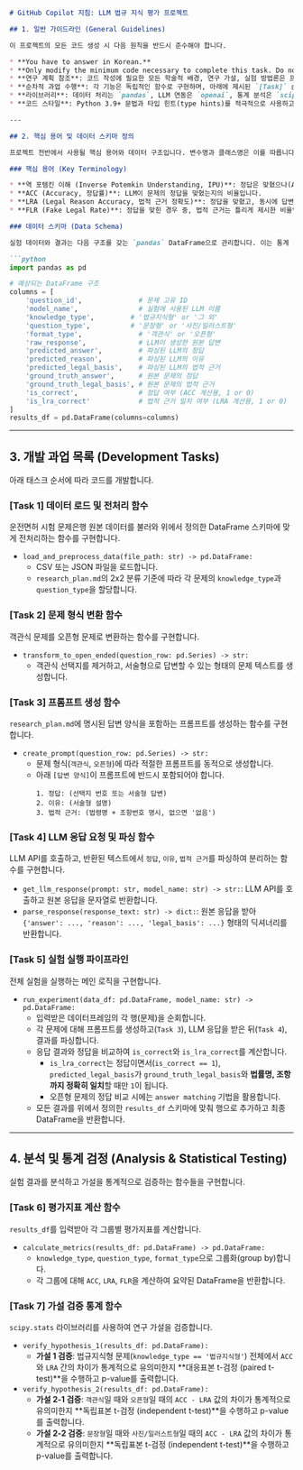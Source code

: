 ````markdown
# GitHub Copilot 지침: LLM 법규 지식 평가 프로젝트

## 1. 일반 가이드라인 (General Guidelines)

이 프로젝트의 모든 코드 생성 시 다음 원칙을 반드시 준수해야 합니다.

* **You have to answer in Korean.**
* **Only modify the minimum code necessary to complete this task. Do not change any other logic, structure, or unrelated code. Only focus on the given task.**
* **연구 계획 참조**: 코드 작성에 필요한 모든 학술적 배경, 연구 가설, 실험 방법론은 프로젝트 루트의 `research_plan.md` 파일을 최우선으로 참고합니다.
* **순차적 과업 수행**: 각 기능은 독립적인 함수로 구현하며, 아래에 제시된 `[Task]` 순서에 따라 하나씩 개발을 진행합니다. 하나의 함수는 하나의 책임만 갖도록(Single Responsibility Principle) 설계합니다.
* **라이브러리**: 데이터 처리는 `pandas`, LLM 연동은 `openai`, 통계 분석은 `scipy`, 시각화는 `matplotlib`과 `seaborn` 사용을 원칙으로 합니다.
* **코드 스타일**: Python 3.9+ 문법과 타입 힌트(type hints)를 적극적으로 사용하고, 모든 함수에는 기능, 파라미터, 반환 값을 설명하는 Docstring을 작성합니다.

---

## 2. 핵심 용어 및 데이터 스키마 정의

프로젝트 전반에서 사용될 핵심 용어와 데이터 구조입니다. 변수명과 클래스명은 이를 따릅니다.

### 핵심 용어 (Key Terminology)

* **역 포템킨 이해 (Inverse Potemkin Understanding, IPU)**: 정답은 맞혔으나(ACC=1), 그 근거가 되는 법규는 모르는(LRA=0) 상태를 의미합니다.
* **ACC (Accuracy, 정답률)**: LLM이 문제의 정답을 맞혔는지의 비율입니다.
* **LRA (Legal Reason Accuracy, 법적 근거 정확도)**: 정답을 맞혔고, 동시에 답변에 포함된 법적 근거가 실제 법률 및 조항과 정확히 일치하는지의 비율입니다.
* **FLR (Fake Legal Rate)**: 정답을 맞힌 경우 중, 법적 근거는 틀리게 제시한 비율입니다. `(ACC - LRA) / ACC`로 계산합니다.

### 데이터 스키마 (Data Schema)

실험 데이터와 결과는 다음 구조를 갖는 `pandas` DataFrame으로 관리합니다. 이는 통계 분석에 최적화된 Tidy Data 형식입니다.

```python
import pandas as pd

# 예상되는 DataFrame 구조
columns = [
    'question_id',              # 문제 고유 ID
    'model_name',               # 실험에 사용된 LLM 이름
    'knowledge_type',         # '법규지식형' or '그 외'
    'question_type',          # '문장형' or '사진/일러스트형'
    'format_type',              # '객관식' or '오픈형'
    'raw_response',             # LLM이 생성한 원본 답변
    'predicted_answer',         # 파싱된 LLM의 정답
    'predicted_reason',         # 파싱된 LLM의 이유
    'predicted_legal_basis',    # 파싱된 LLM의 법적 근거
    'ground_truth_answer',      # 원본 문제의 정답
    'ground_truth_legal_basis', # 원본 문제의 법적 근거
    'is_correct',               # 정답 여부 (ACC 계산용, 1 or 0)
    'is_lra_correct'            # 법적 근거 일치 여부 (LRA 계산용, 1 or 0)
]
results_df = pd.DataFrame(columns=columns)
````

-----

## 3\. 개발 과업 목록 (Development Tasks)

아래 태스크 순서에 따라 코드를 개발합니다.

### [Task 1] 데이터 로드 및 전처리 함수

운전면허 시험 문제은행 원본 데이터를 불러와 위에서 정의한 DataFrame 스키마에 맞게 전처리하는 함수를 구현합니다.

  * `load_and_preprocess_data(file_path: str) -> pd.DataFrame:`
      * CSV 또는 JSON 파일을 로드합니다.
      * `research_plan.md`의 2x2 분류 기준에 따라 각 문제의 `knowledge_type`과 `question_type`을 할당합니다.

### [Task 2] 문제 형식 변환 함수

객관식 문제를 오픈형 문제로 변환하는 함수를 구현합니다.

  * `transform_to_open_ended(question_row: pd.Series) -> str:`
      * 객관식 선택지를 제거하고, 서술형으로 답변할 수 있는 형태의 문제 텍스트를 생성합니다.

### [Task 3] 프롬프트 생성 함수

`research_plan.md`에 명시된 답변 양식을 포함하는 프롬프트를 생성하는 함수를 구현합니다.

  * `create_prompt(question_row: pd.Series) -> str:`
      * 문제 형식(`객관식`, `오픈형`)에 따라 적절한 프롬프트를 동적으로 생성합니다.
      * 아래 `[답변 양식]`이 프롬프트에 반드시 포함되어야 합니다.
        ```
        1. 정답: (선택지 번호 또는 서술형 답변)
        2. 이유: (서술형 설명)
        3. 법적 근거: (법령명 + 조항번호 명시, 없으면 '없음')
        ```

### [Task 4] LLM 응답 요청 및 파싱 함수

LLM API를 호출하고, 반환된 텍스트에서 `정답`, `이유`, `법적 근거`를 파싱하여 분리하는 함수를 구현합니다.

  * `get_llm_response(prompt: str, model_name: str) -> str:`: LLM API를 호출하고 원본 응답을 문자열로 반환합니다.
  * `parse_response(response_text: str) -> dict:`: 원본 응답을 받아 `{'answer': ..., 'reason': ..., 'legal_basis': ...}` 형태의 딕셔너리를 반환합니다.

### [Task 5] 실험 실행 파이프라인

전체 실험을 실행하는 메인 로직을 구현합니다.

  * `run_experiment(data_df: pd.DataFrame, model_name: str) -> pd.DataFrame:`
      * 입력받은 데이터프레임의 각 행(문제)을 순회합니다.
      * 각 문제에 대해 프롬프트를 생성하고(`Task 3`), LLM 응답을 받은 뒤(`Task 4`), 결과를 파싱합니다.
      * 응답 결과와 정답을 비교하여 `is_correct`와 `is_lra_correct`를 계산합니다.
          * `is_lra_correct`는 정답이면서(`is_correct == 1`), `predicted_legal_basis`가 `ground_truth_legal_basis`와 **법률명, 조항까지 정확히 일치**할 때만 `1`이 됩니다.
          * 오픈형 문제의 정답 비교 시에는 `answer matching` 기법을 활용합니다.
      * 모든 결과를 위에서 정의한 `results_df` 스키마에 맞춰 행으로 추가하고 최종 DataFrame을 반환합니다.

-----

## 4\. 분석 및 통계 검정 (Analysis & Statistical Testing)

실험 결과를 분석하고 가설을 통계적으로 검증하는 함수들을 구현합니다.

### [Task 6] 평가지표 계산 함수

`results_df`를 입력받아 각 그룹별 평가지표를 계산합니다.

  * `calculate_metrics(results_df: pd.DataFrame) -> pd.DataFrame:`
      * `knowledge_type`, `question_type`, `format_type`으로 그룹화(group by)합니다.
      * 각 그룹에 대해 `ACC`, `LRA`, `FLR`을 계산하여 요약된 DataFrame을 반환합니다.

### [Task 7] 가설 검증 통계 함수

`scipy.stats` 라이브러리를 사용하여 연구 가설을 검증합니다.

  * `verify_hypothesis_1(results_df: pd.DataFrame):`
      * **가설 1 검증**: 법규지식형 문제(`knowledge_type == '법규지식형'`) 전체에서 `ACC`와 `LRA` 간의 차이가 통계적으로 유의미한지 \*\*대응표본 t-검정 (paired t-test)\*\*을 수행하고 p-value를 출력합니다.
  * `verify_hypothesis_2(results_df: pd.DataFrame):`
      * **가설 2-1 검증**: `객관식`일 때와 `오픈형`일 때의 `ACC - LRA` 값의 차이가 통계적으로 유의미한지 \*\*독립표본 t-검정 (independent t-test)\*\*을 수행하고 p-value를 출력합니다.
      * **가설 2-2 검증**: `문장형`일 때와 `사진/일러스트형`일 때의 `ACC - LRA` 값의 차이가 통계적으로 유의미한지 \*\*독립표본 t-검정 (independent t-test)\*\*을 수행하고 p-value를 출력합니다.

